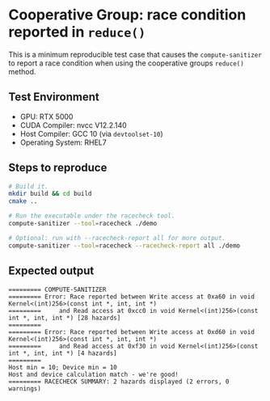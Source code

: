 # Cooperative Group: race condition reported in `reduce()`
This is a minimum reproducible test case that causes the `compute-sanitizer`
to report a race condition when using the cooperative groups `reduce()` method.

## Test Environment
- GPU: RTX 5000
- CUDA Compiler: nvcc V12.2.140
- Host Compiler: GCC 10 (via `devtoolset-10`)
- Operating System: RHEL7

## Steps to reproduce
```bash
# Build it.
mkdir build && cd build
cmake ..

# Run the executable under the racecheck tool.
compute-sanitizer --tool=racecheck ./demo

# Optional: run with --racecheck-report all for more output.
compute-sanitizer --tool=racecheck --racecheck-report all ./demo
```

## Expected output
```
========= COMPUTE-SANITIZER
========= Error: Race reported between Write access at 0xa60 in void Kernel<(int)256>(const int *, int, int *)
=========     and Read access at 0xcc0 in void Kernel<(int)256>(const int *, int, int *) [28 hazards]
=========
========= Error: Race reported between Write access at 0xd60 in void Kernel<(int)256>(const int *, int, int *)
=========     and Read access at 0xf30 in void Kernel<(int)256>(const int *, int, int *) [4 hazards]
=========
Host min = 10; Device min = 10
Host and device calculation match - we're good!
========= RACECHECK SUMMARY: 2 hazards displayed (2 errors, 0 warnings)
```
